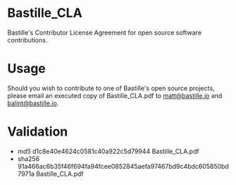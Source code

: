# Bastille_CLA
Bastille's Contributor License Agreement for open source software contributions.

# Usage
Should you wish to contribute to one of Bastille's open source projects, please email an executed copy of Bastille_CLA.pdf to matt@bastille.io and balint@bastille.io.

# Validation
- md5 d1c8e40e4624c0581c40a922c5d79944  Bastille_CLA.pdf
- sha256 91a466ac6b35f46f694fa94fcee0852845aefa97467bd9c4bdc605850bd7971a  Bastille_CLA.pdf

